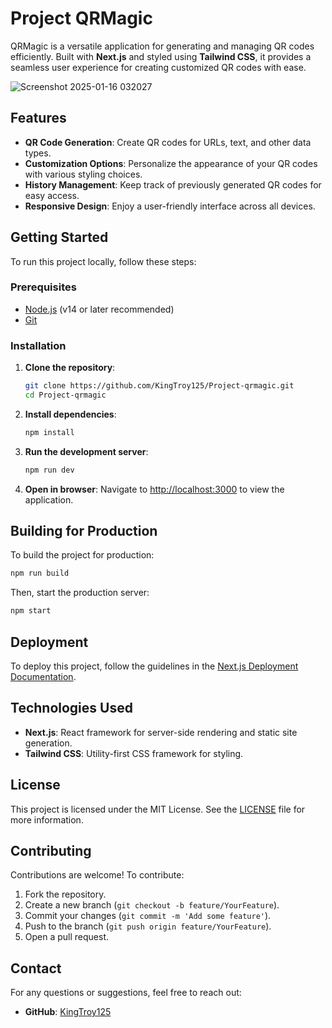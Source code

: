 # Project QRMagic

QRMagic is a versatile application for generating and managing QR codes efficiently. Built with **Next.js** and styled using **Tailwind CSS**, it provides a seamless user experience for creating customized QR codes with ease.

![Screenshot 2025-01-16 032027](https://github.com/user-attachments/assets/f387892d-1e6b-4513-9880-6f933e58eb7e)

## Features

- **QR Code Generation**: Create QR codes for URLs, text, and other data types.
- **Customization Options**: Personalize the appearance of your QR codes with various styling choices.
- **History Management**: Keep track of previously generated QR codes for easy access.
- **Responsive Design**: Enjoy a user-friendly interface across all devices.

## Getting Started

To run this project locally, follow these steps:

### Prerequisites

- [Node.js](https://nodejs.org/) (v14 or later recommended)
- [Git](https://git-scm.com/)

### Installation

1. **Clone the repository**:
   ```bash
   git clone https://github.com/KingTroy125/Project-qrmagic.git
   cd Project-qrmagic
   ```

2. **Install dependencies**:
   ```bash
   npm install
   ```

3. **Run the development server**:
   ```bash
   npm run dev
   ```

4. **Open in browser**:
   Navigate to [http://localhost:3000](http://localhost:3000) to view the application.

## Building for Production

To build the project for production:

```bash
npm run build
```

Then, start the production server:

```bash
npm start
```

## Deployment

To deploy this project, follow the guidelines in the [Next.js Deployment Documentation](https://nextjs.org/docs/deployment).

## Technologies Used

- **Next.js**: React framework for server-side rendering and static site generation.
- **Tailwind CSS**: Utility-first CSS framework for styling.

## License

This project is licensed under the MIT License. See the [LICENSE](LICENSE) file for more information.

## Contributing

Contributions are welcome! To contribute:

1. Fork the repository.
2. Create a new branch (`git checkout -b feature/YourFeature`).
3. Commit your changes (`git commit -m 'Add some feature'`).
4. Push to the branch (`git push origin feature/YourFeature`).
5. Open a pull request.

## Contact

For any questions or suggestions, feel free to reach out:

- **GitHub**: [KingTroy125](https://github.com/KingTroy125)
